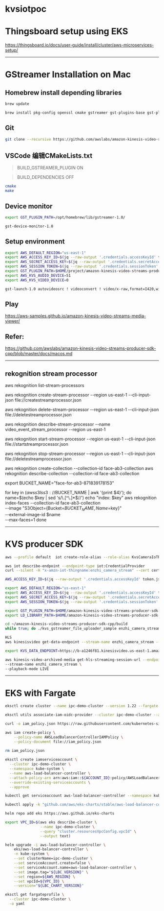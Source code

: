 # kvsiotpoc

# Thingsboard setup using EKS

https://thingsboard.io/docs/user-guide/install/cluster/aws-microservices-setup/

--------------------------------------------------------------------------------

# GStreamer Installation on Mac

## Homebrew install depending libraries

```bash
brew update

brew install pkg-config openssl cmake gstreamer gst-plugins-base gst-plugins-good gst-plugins-bad gst-plugins-ugly log4cplus gst-libav
```

## Git

```bash
git clone --recursive https://github.com/awslabs/amazon-kinesis-video-streams-producer-sdk-cpp.git
```

## VSCode 编辑CMakeLists.txt
> BUILD_GSTREAMER_PLUGIN ON

> BUILD_DEPENDENCIES OFF
```bash
cmake
make
```

## Device monitor
```bash
export GST_PLUGIN_PATH=/opt/homebrew/lib/gstreamer-1.0/

gst-device-monitor-1.0
```

## Setup environment

```bash
export AWS_DEFAULT_REGION="us-east-1"
export AWS_ACCESS_KEY_ID=$(jq --raw-output '.credentials.accessKeyId' token.json)
export AWS_SECRET_ACCESS_KEY=$(jq --raw-output '.credentials.secretAccessKey' token.json)
export AWS_SESSION_TOKEN=$(jq --raw-output '.credentials.sessionToken' token.json)
export GST_PLUGIN_PATH=$HOME/project/amazon-kinesis-video-streams-producer-sdk-cpp/build
export AWS_KVS_AUDIO_DEVICE=51
export AWS_KVS_VIDEO_DEVICE=0
```

```bash
gst-launch-1.0 autovideosrc ! videoconvert ! video/x-raw,format=I420,width=640,height=480,framerate=30/1 ! vtenc_h264_hw allow-frame-reordering=FALSE realtime=TRUE max-keyframe-interval=45 bitrate=500 ! h264parse ! video/x-h264,stream-format=avc,alignment=au,profile=baseline ! kvssink stream-name=enzhi_camera_stream storage-size=128
```

## Play
https://aws-samples.github.io/amazon-kinesis-video-streams-media-viewer/

## Refer: 
https://github.com/awslabs/amazon-kinesis-video-streams-producer-sdk-cpp/blob/master/docs/macos.md

--------------------------------------------------------------------------------

## rekognition stream processor

aws rekognition list-stream-processors

aws rekognition create-stream-processor --region us-east-1 --cli-input-json file://createstreamprocessor.json

aws rekognition delete-stream-processor --region us-east-1 --cli-input-json file://deletestreamprocessor.json

aws rekognition describe-stream-processor --name video_event_stream_processor --region us-east-1

aws rekognition start-stream-processor --region us-east-1 --cli-input-json file://startstreamprocessor.json

aws rekognition stop-stream-processor --region us-east-1 --cli-input-json file://deletestreamprocessor.json

aws rekognition create-collection --collection-id face-ab3-collection
aws rekognition describe-collection --collection-id face-ab3-collection

export BUCKET_NAME="face-for-ab3-871839178153"

for key in $(aws s3 ls s3://$BUCKET_NAME | awk '{print $4}'); do
  name=$(echo $key | sed 's/\.[^\.]*$//')
  echo "index: $key"
  aws rekognition index-faces --collection-id face-ab3-collection \
  --image "S3Object={Bucket=$BUCKET_NAME,Name=$key}" \
  --external-image-id $name \
  --max-faces=1
done

--------------------------------------------------------------------------------
# KVS producer SDK

```bash
aws --profile default  iot create-role-alias --role-alias KvsCameraIoTRoleAlias --role-arn arn:aws:iam::871839178153:role/KVSCameraCertificateBasedIAMRole --credential-duration-seconds 43200 > iot-role-alias.json

aws iot describe-endpoint --endpoint-type iot:CredentialProvider
curl --silent -H "x-amzn-iot-thingname:enzhi_camera_stream" --cert certificate.pem.crt --key private.pem.key https://c2hjvyyuzzkrxm.credentials.iot.us-east-1.amazonaws.com/role-aliases/KvsCameraIoTRoleAlias/credentials --cacert AmazonRootCA1.pem > token.json

AWS_ACCESS_KEY_ID=$(jq --raw-output '.credentials.accessKeyId' token.json) AWS_SECRET_ACCESS_KEY=$(jq --raw-output '.credentials.secretAccessKey' token.json) AWS_SESSION_TOKEN=$(jq --raw-output '.credentials.sessionToken' token.json) aws kinesisvideo describe-stream --stream-name enzhi_camera_stream

export AWS_DEFAULT_REGION="us-east-1"
export AWS_ACCESS_KEY_ID=$(jq --raw-output '.credentials.accessKeyId' token.json)
export AWS_SECRET_ACCESS_KEY=$(jq --raw-output '.credentials.secretAccessKey' token.json)
export AWS_SESSION_TOKEN=$(jq --raw-output '.credentials.sessionToken' token.json)

export GST_PLUGIN_PATH=$HOME/amazon-kinesis-video-streams-producer-sdk-cpp/build
export LD_LIBRARY_PATH=$HOME/amazon-kinesis-video-streams-producer-sdk-cpp/open-source/local/lib

cd ~/amazon-kinesis-video-streams-producer-sdk-cpp/build
while true; do ./kvs_gstreamer_file_uploader_sample enzhi_camera_stream ~/tang.mp4 $(date +%s) audio-video && sleep 10s; done

HLS
aws kinesisvideo get-data-endpoint --stream-name enzhi_camera_stream --api-name GET_HLS_STREAMING_SESSION_URL

export KVS_DATA_ENDPOINT=https://b-a1246f81.kinesisvideo.us-east-1.amazonaws.com

aws kinesis-video-archived-media get-hls-streaming-session-url --endpoint-url $KVS_DATA_ENDPOINT \
--stream-name enzhi_camera_stream \
--playback-mode LIVE
```

--------------------------------------------------------------------------------
# EKS with Fargate

```bash
eksctl create cluster --name ipc-demo-cluster --version 1.22 --fargate
```

```bash
eksctl utils associate-iam-oidc-provider --cluster ipc-demo-cluster --approve
```

```bash
curl -o iam_policy.json https://raw.githubusercontent.com/kubernetes-sigs/aws-load-balancer-controller/${LBC_VERSION}/docs/install/iam_policy.json

aws iam create-policy \
    --policy-name AWSLoadBalancerControllerIAMPolicy \
    --policy-document file://iam_policy.json
    
rm iam_policy.json
```

```bash
eksctl create iamserviceaccount \
  --cluster ipc-demo-cluster \
  --namespace kube-system \
  --name aws-load-balancer-controller \
  --attach-policy-arn arn:aws:iam::${ACCOUNT_ID}:policy/AWSLoadBalancerControllerIAMPolicy \
  --override-existing-serviceaccounts \
  --approve
```

```bash
kubectl get serviceaccount aws-load-balancer-controller --namespace kube-system -o yaml
```

```bash
kubectl apply -k "github.com/aws/eks-charts/stable/aws-load-balancer-controller/crds?ref=master"

helm repo add eks https://aws.github.io/eks-charts
```

```bash
export VPC_ID=$(aws eks describe-cluster \
                --name ipc-demo-cluster \
                --query "cluster.resourcesVpcConfig.vpcId" \
                --output text)

helm upgrade -i aws-load-balancer-controller \
    eks/aws-load-balancer-controller \
    -n kube-system \
    --set clusterName=ipc-demo-cluster \
    --set serviceAccount.create=false \
    --set serviceAccount.name=aws-load-balancer-controller \
    --set image.tag="${LBC_VERSION}" \
    --set region=${AWS_REGION} \
    --set vpcId=${VPC_ID} \
    --version="${LBC_CHART_VERSION}"
```

```bash
eksctl get fargateprofile \
  --cluster ipc-demo-cluster \
  -o yaml
```